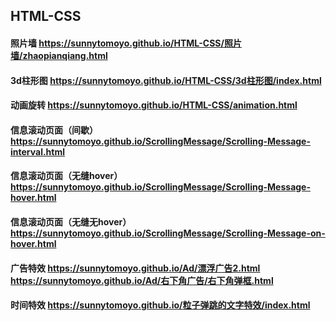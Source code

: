 ## HTML-CSS
####  照片墙 https://sunnytomoyo.github.io/HTML-CSS/照片墙/zhaopianqiang.html
####  3d柱形图  https://sunnytomoyo.github.io/HTML-CSS/3d柱形图/index.html
####  动画旋转  https://sunnytomoyo.github.io/HTML-CSS/animation.html
####  信息滚动页面（间歇）  https://sunnytomoyo.github.io/ScrollingMessage/Scrolling-Message-interval.html
####  信息滚动页面（无缝hover）  https://sunnytomoyo.github.io/ScrollingMessage/Scrolling-Message-hover.html
####  信息滚动页面（无缝无hover）  https://sunnytomoyo.github.io/ScrollingMessage/Scrolling-Message-on-hover.html
####  广告特效  https://sunnytomoyo.github.io/Ad/漂浮广告2.html  https://sunnytomoyo.github.io/Ad/右下角广告/右下角弹框.html
#### 时间特效 https://sunnytomoyo.github.io/粒子弹跳的文字特效/index.html


